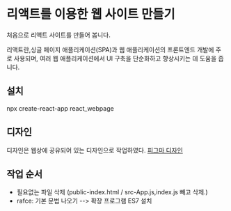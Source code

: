 # 리액트를 이용한 웹 사이트 만들기
처음으로 리액트 사이트를 만들어 봅니다.

리액트란,싱글 페이지 애플리케이션(SPA)과 웹 애플리케이션의 프론트엔드 개발에 주로 사용되며, 여러 웹 애플리케이션에서 UI 구축을 단순화하고 향상시키는 데 도움을 줍니다.


## 설치
npx create-react-app react_webpage

## 디자인
디자인은 웹상에 공유되어 있는 디자인으로 작업하였다. [피그마 디자인](https://www.figma.com/file/chNzyz1ZIwR8vj5RzI3Bxv/%EB%A6%AC%EC%95%A1%ED%8A%B8-%EC%9B%B9-%EC%82%AC%EC%9D%B4%ED%8A%B8-%EB%A7%8C%EB%93%A4%EA%B8%B0?type=design&node-id=0%3A1&mode=design&t=XRFrk1l1OLDCeoZD-1)


## 작업 순서
- 필요없는 파일 삭제 (public-index.html / src-App.js,index.js 빼고 삭제.)
- rafce: 기본 문법 나오기 --> 확장 프로그램 ES7 설치